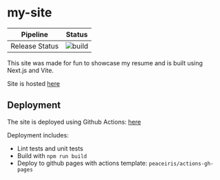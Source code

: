 # my-site
|Pipeline|Status|
|--|--|
|Release Status| ![build](https://github.com/Einat-Sh/my-site/actions/workflows/deploy.yml/badge.svg)|

This site was made for fun to showcase my resume and is built using Next.js and Vite.

Site is hosted [here](https://einat-sh.github.io/my-site/)

## Deployment
The site is deployed using Github Actions: [here](https://github.com/Einat-Sh/my-site/actions)

Deployment includes:
* Lint tests and unit tests
* Build with ```npm run build```
* Deploy to github pages with actions template: ```peaceiris/actions-gh-pages```
